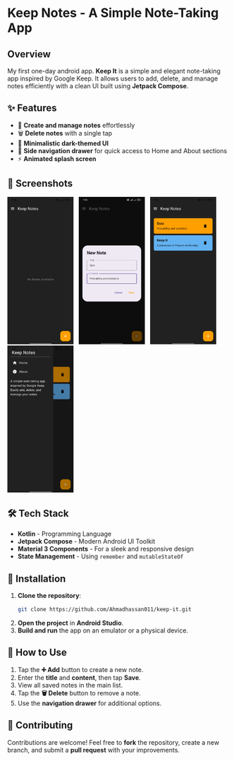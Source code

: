 # Keep Notes - A Simple Note-Taking App

## Overview
My first one-day android app.
**Keep It** is a simple and elegant note-taking app inspired by Google Keep. It allows users to add, delete, and manage notes efficiently with a clean UI built using **Jetpack Compose**.

## ✨ Features
- 📝 **Create and manage notes** effortlessly
- 🗑️ **Delete notes** with a single tap
- 🎨 **Minimalistic dark-themed UI**
- 📌 **Side navigation drawer** for quick access to Home and About sections
- ⚡ **Animated splash screen**

## 📸 Screenshots

<img src="screenshots/d.jpg" width="150"> &nbsp; <img src="screenshots/c.jpg" width="150"> &nbsp; <img src="screenshots/b.jpg" width="150"> &nbsp; <img src="screenshots/a.jpg" width="150"> 

## 🛠 Tech Stack
- **Kotlin** - Programming Language
- **Jetpack Compose** - Modern Android UI Toolkit
- **Material 3 Components** - For a sleek and responsive design
- **State Management** - Using `remember` and `mutableStateOf`

## 🚀 Installation
1. **Clone the repository**:
   ```sh
   git clone https://github.com/Ahmadhassan011/keep-it.git
   ```
2. **Open the project** in **Android Studio**.
3. **Build and run** the app on an emulator or a physical device.

## 🎯 How to Use
1. Tap the **➕ Add** button to create a new note.
2. Enter the **title** and **content**, then tap **Save**.
3. View all saved notes in the main list.
4. Tap the **🗑️ Delete** button to remove a note.
5. Use the **navigation drawer** for additional options.

## 🤝 Contributing
Contributions are welcome! Feel free to **fork** the repository, create a new branch, and submit a **pull request** with your improvements.
